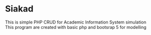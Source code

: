 # Siakad
 This is simple PHP CRUD for Academic Information System simulation  
 This program are created with basic php and bootsrap 5 for modelling
